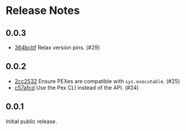 # Release Notes

## 0.0.3

+ [364bcbf](https://github.com/pantsbuild/pants-jupyter-plugin/commit/364bcbf) Relax version pins. (#29)

## 0.0.2

+ [2cc2532](https://github.com/pantsbuild/pants-jupyter-plugin/commit/2cc2532) Ensure PEXes are compatible with `sys.executable`. (#25)
+ [c57afcd](https://github.com/pantsbuild/pants-jupyter-plugin/commit/c57afcd) Use the Pex CLI instead of the API. (#24)

## 0.0.1

Initial public release.

